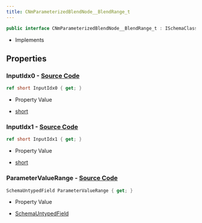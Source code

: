 ```yaml
---
title: CNmParameterizedBlendNode__BlendRange_t
---
```


```csharp
public interface CNmParameterizedBlendNode__BlendRange_t : ISchemaClass<CNmParameterizedBlendNode__BlendRange_t>, ISchemaField, ISchemaClass, INativeHandle
```

- Implements

## Properties

### **InputIdx0** - [Source Code](https://github.com/swiftly-solution/swiftlys2/blob/main/managed/src/SwiftlyS2.Generated/Schemas/Interfaces/CNmParameterizedBlendNode__BlendRange_t.cs#L16)

```csharp
ref short InputIdx0 { get; }
```

- Property Value

- [short](https://learn.microsoft.com/dotnet/api/system.int16)

### **InputIdx1** - [Source Code](https://github.com/swiftly-solution/swiftlys2/blob/main/managed/src/SwiftlyS2.Generated/Schemas/Interfaces/CNmParameterizedBlendNode__BlendRange_t.cs#L18)

```csharp
ref short InputIdx1 { get; }
```

- Property Value

- [short](https://learn.microsoft.com/dotnet/api/system.int16)

### **ParameterValueRange** - [Source Code](https://github.com/swiftly-solution/swiftlys2/blob/main/managed/src/SwiftlyS2.Generated/Schemas/Interfaces/CNmParameterizedBlendNode__BlendRange_t.cs#L21)

```csharp
SchemaUntypedField ParameterValueRange { get; }
```

- Property Value

- [SchemaUntypedField](/docs/api/shared/schemas/schemauntypedfield)

